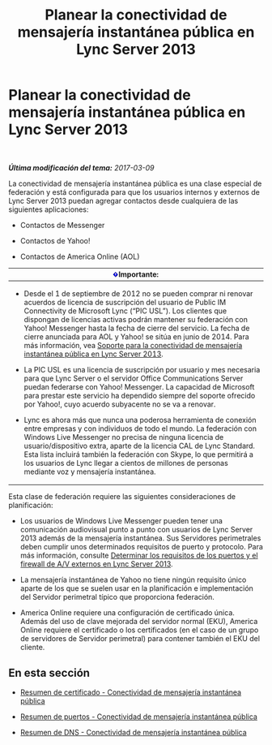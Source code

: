 ﻿---
title: Planear la conectividad de mensajería instantánea pública en Lync Server 2013
TOCTitle: Planear la conectividad de mensajería instantánea pública en Lync Server 2013
ms:assetid: e75e8884-05c7-414a-8014-bc9aa8126fb7
ms:mtpsurl: https://technet.microsoft.com/es-es/library/JJ205349(v=OCS.15)
ms:contentKeyID: 48277022
ms.date: 03/09/2017
mtps_version: v=OCS.15
ms.translationtype: HT
---

# Planear la conectividad de mensajería instantánea pública en Lync Server 2013

 

_**Última modificación del tema:** 2017-03-09_

La conectividad de mensajería instantánea pública es una clase especial de federación y está configurada para que los usuarios internos y externos de Lync Server 2013 puedan agregar contactos desde cualquiera de las siguientes aplicaciones:

  - Contactos de Messenger

  - Contactos de Yahoo\!

  - Contactos de America Online (AOL)

<table>
<colgroup>
<col style="width: 100%" />
</colgroup>
<thead>
<tr class="header">
<th><img src="images/Gg425917.important(OCS.15).gif" title="important" alt="important" />Importante:</th>
</tr>
</thead>
<tbody>
<tr class="odd">
<td><ul>
<li><p>Desde el 1 de septiembre de 2012 no se pueden comprar ni renovar acuerdos de licencia de suscripción del usuario de Public IM Connectivity de Microsoft Lync (“PIC USL”). Los clientes que dispongan de licencias activas podrán mantener su federación con Yahoo! Messenger hasta la fecha de cierre del servicio. La fecha de cierre anunciada para AOL y Yahoo! se sitúa en junio de 2014. Para más información, vea <a href="lync-server-2013-support-for-public-instant-messenger-connectivity.md">Soporte para la conectividad de mensajería instantánea pública en Lync Server 2013</a>.</p></li>
<li><p>La PIC USL es una licencia de suscripción por usuario y mes necesaria para que Lync Server o el servidor Office Communications Server puedan federarse con Yahoo! Messenger. La capacidad de Microsoft para prestar este servicio ha dependido siempre del soporte ofrecido por Yahoo!, cuyo acuerdo subyacente no se va a renovar.</p></li>
<li><p>Lync es ahora más que nunca una poderosa herramienta de conexión entre empresas y con individuos de todo el mundo. La federación con Windows Live Messenger no precisa de ninguna licencia de usuario/dispositivo extra, aparte de la licencia CAL de Lync Standard. Esta lista incluirá también la federación con Skype, lo que permitirá a los usuarios de Lync llegar a cientos de millones de personas mediante voz y mensajería instantánea.</p></li>
</ul></td>
</tr>
</tbody>
</table>


Esta clase de federación requiere las siguientes consideraciones de planificación:

  - Los usuarios de Windows Live Messenger pueden tener una comunicación audiovisual punto a punto con usuarios de Lync Server 2013 además de la mensajería instantánea. Sus Servidores perimetrales deben cumplir unos determinados requisitos de puerto y protocolo. Para más información, consulte [Determinar los requisitos de los puertos y el firewall de A/V externos en Lync Server 2013](lync-server-2013-determine-external-a-v-firewall-and-port-requirements.md).

  - La mensajería instantánea de Yahoo no tiene ningún requisito único aparte de los que se suelen usar en la planificación e implementación del Servidor perimetral típico que proporciona federación.

  - America Online requiere una configuración de certificado única. Además del uso de clave mejorada del servidor normal (EKU), America Online requiere el certificado o los certificados (en el caso de un grupo de servidores de Servidor perimetral) para contener también el EKU del cliente.

## En esta sección

  - [Resumen de certificado - Conectividad de mensajería instantánea pública](lync-server-2013-certificate-summary-public-instant-messaging-connectivity.md)

  - [Resumen de puertos - Conectividad de mensajería instantánea pública](lync-server-2013-port-summary-public-instant-messaging-connectivity.md)

  - [Resumen de DNS - Conectividad de mensajería instantánea pública](https://technet.microsoft.com/es-es/library/jj618375\(v=ocs.15\))

